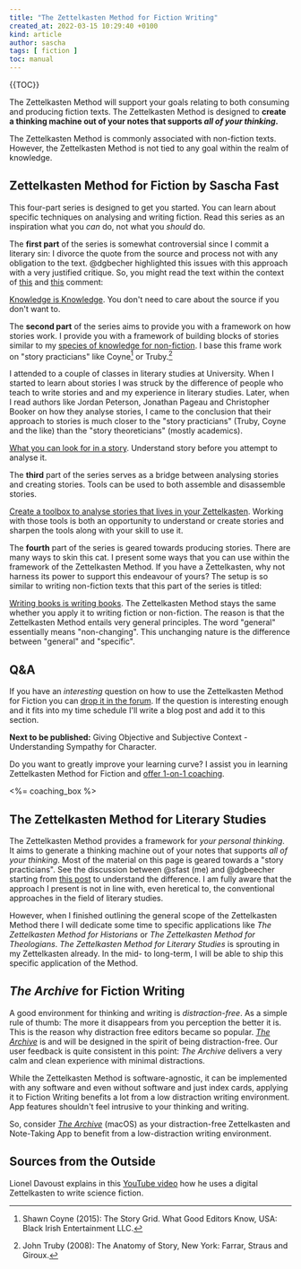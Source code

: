 ```yaml
---
title: "The Zettelkasten Method for Fiction Writing"
created_at: 2022-03-15 10:29:40 +0100
kind: article
author: sascha
tags: [ fiction ]
toc: manual
---
```


{{TOC}}

<!--R -->
The Zettelkasten Method will support your goals relating to both consuming and producing fiction texts. The Zettelkasten Method is designed to **create a thinking machine out of your notes that supports *all of your thinking*.**

<!--N Für alles zu gebrauchen -->
The Zettelkasten Method is commonly associated with non-fiction texts. However, the Zettelkasten Method is not tied to any goal within the realm of knowledge.

## Zettelkasten Method for Fiction by Sascha Fast

<!--N How to read -->
This four-part series is designed to get you started. You can learn about specific techniques on analysing and writing fiction. Read this series as an inspiration what you *can* do, not what you *should* do.

The **first part** of the series is somewhat controversial since I commit a literary sin: I divorce the quote from the source and process not with any obligation to the text. @dgbecher highlighted this issues with this approach with a very justified critique. So, you might read the text within the context of [this](https://forum.zettelkasten.de/discussion/comment/14011/#Comment_14011) and [this](https://forum.zettelkasten.de/discussion/comment/14635/#Comment_14635) comment:

[Knowledge is Knowledge](https://zettelkasten.de/posts/zettelkasten-fiction-writing-part-1-knowledge/). You don't need to care about the source if you don't want to.

The **second part** of the series aims to provide you with a framework on how stories work. I provide you with a framework of building blocks of stories similar to my [species of knowledge for non-fiction](https://zettelkasten.de/posts/reading-is-searching/). I base this frame work on "story practicians" like Coyne[^coyne] or Truby.[^truby2008]

I attended to a couple of classes in literary studies at University. When I started to learn about stories I was struck by the difference of people who teach to write stories and and my experience in literary studies. Later, when I read authors like Jordan Peterson, Jonathan Pageau and Christopher Booker on how they analyse stories, I came to the conclusion that their approach to stories is much closer to the "story practicians" (Truby, Coyne and the like) than the "story theoreticians" (mostly academics).

[^coyne]: Shawn Coyne (2015): The Story Grid. What Good Editors Know, USA: Black Irish Entertainment LLC.
[^truby2008]: John Truby (2008): The Anatomy of Story, New York: Farrar, Straus and Giroux.

[What you can look for in a story](https://zettelkasten.de/posts/zettelkasten-fiction-writing-part-2-elements-of-story/). Understand story before you attempt to analyse it.

The **third** part of the series serves as a bridge between analysing stories and creating stories. Tools can be used to both assemble and disassemble stories.

[Create a toolbox to analyse stories that lives in your Zettelkasten](https://zettelkasten.de/posts/zettelkasten-fiction-writing-part-3-tools-analysing-story/). Working with those tools is both an opportunity to understand or create stories and sharpen the tools along with your skill to use it.

The **fourth** part of the series is geared towards producing stories. There are many ways to skin this cat. I present some ways that you can use within the framework of the Zettelkasten Method. If you have a Zettelkasten, why not harness its power to support this endeavour of yours? The setup is so similar to writing non-fiction texts that this part of the series is titled:

[Writing books is writing books](https://zettelkasten.de/posts/zettelkasten-fiction-writing-part-4-create-story/). The Zettelkasten Method stays the same whether you apply it to writing fiction or non-fiction. The reason is that the Zettelkasten Method entails very general principles. The word "general" essentially means "non-changing". This unchanging nature is the difference between "general" and "specific".

## Q&A

If you have an *interesting* question on how to use the Zettelkasten Method for Fiction you can [drop it in the forum](https://forum.zettelkasten.de/discussion/2064/). If the question is interesting enough and it fits into my time schedule I'll write a blog post and add it to this section.

**Next to be published:** Giving Objective and Subjective Context - Understanding Sympathy for Character.



Do you want to greatly improve your learning curve? I assist you in learning Zettelkasten Method for Fiction and [offer 1-on-1 coaching](https://zettelkasten.de/coaching/).

<%= coaching_box %>



## The Zettelkasten Method for Literary Studies

The Zettelkasten Method provides a framework for *your personal thinking*. It aims to generate a thinking machine out of your notes that supports *all of your thinking*. Most of the material on this page is geared towards a "story practicians". See the discussion between @sfast (me) and @dgbeecher starting from [this post](https://forum.zettelkasten.de/discussion/comment/14011/#Comment_14011) to understand the difference. I am fully aware that the approach I present is not in line with, even heretical to, the conventional approaches in the field of literary studies.

However, when I finished outlining the general scope of the Zettelkasten Method there I will dedicate some time to specific applications like *The Zettelkasten Method for Historians* or *The Zettelkasten Method for Theologians*. *The Zettelkasten Method for Literary Studies* is sprouting in my Zettelkasten already. In the mid- to long-term, I will be able to ship this specific application of the Method.

## _The Archive_ for Fiction Writing

A good environment for thinking and writing is *distraction-free*. As a simple rule of thumb: The more it disappears from you perception the better it is. This is the reason why distraction free editors became so popular. [*The Archive*][thearchive] is and will be designed in the spirit of being distraction-free. Our user feedback is quite consistent in this point: *The Archive* delivers a very calm and clean experience with minimal distractions.

While the Zettelkasten Method is software-agnostic, it can be implemented with any software and even without software and just index cards, applying it to Fiction Writing benefits a lot from a low distraction writing environment. App features shouldn't feel intrusive to your thinking and writing.

So, consider [*The Archive*][thearchive] (macOS) as your distraction-free Zettelkasten and Note-Taking App to benefit from a low-distraction writing environment.

[thearchive]: https://zettelkasten.de/the-archive/

## Sources from the Outside

Lionel Davoust explains in this [YouTube video](https://www.youtube.com/watch?v=RgwnpEBFNUg) how he uses a digital Zettelkasten to write science fiction.
